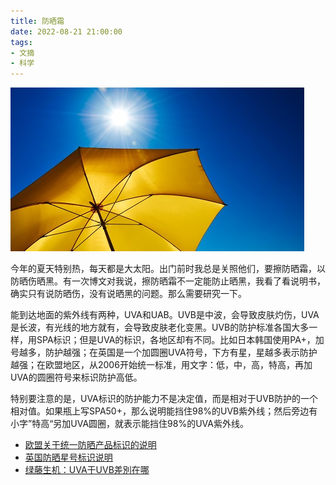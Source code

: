 ```yaml
---
title: 防晒霜
date: 2022-08-21 21:00:00
tags: 
- 文摘
- 科学
---
```


![](/images/202208212100.jpg)

今年的夏天特别热，每天都是大太阳。出门前时我总是关照他们，要擦防晒霜，以防晒伤晒黑。有一次博文对我说，擦防晒霜不一定能防止晒黑，我看了看说明书，确实只有说防晒伤，没有说晒黑的问题。那么需要研究一下。

能到达地面的紫外线有两种，UVA和UAB。UVB是中波，会导致皮肤灼伤，UVA是长波，有光线的地方就有，会导致皮肤老化变黑。UVB的防护标准各国大多一样，用SPA标识；但是UVA的标识，各地区却有不同。比如日本韩国使用PA+，加号越多，防护越强；在英国是一个加圆圈UVA符号，下方有星，星越多表示防护越强；在欧盟地区，从2006开始统一标准，用文字：低，中，高，特高，再加UVA的圆圈符号来标识防护高低。

特别要注意的是，UVA标识的防护能力不是决定值，而是相对于UVB防护的一个相对值。如果瓶上写SPA50+，那么说明能挡住98%的UVB紫外线；然后旁边有小字”特高“另加UVA圆圈，就表示能挡住98%的UVA紫外线。

- [欧盟关于统一防晒产品标识的说明](https://ec.europa.eu/commission/presscorner/detail/fr/MEMO_09_306)
- [英国防晒星号标识说明](https://www.sunsense.co.uk/is-the-star-rating-the-best-thing-to-look-for-in-a-sunscreen/)
- [绿藤生机：UVA于UVB差別在哪](https://www.greenvines.com.tw/pages/blog-the-difference-between-uva-and-uvb-rays)